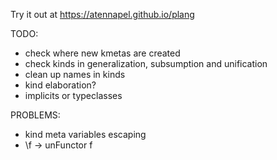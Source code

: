 Try it out at https://atennapel.github.io/plang

TODO:
- check where new kmetas are created
- check kinds in generalization, subsumption and unification
- clean up names in kinds
- kind elaboration?
- implicits or typeclasses

PROBLEMS:
- kind meta variables escaping
- \f -> unFunctor f
